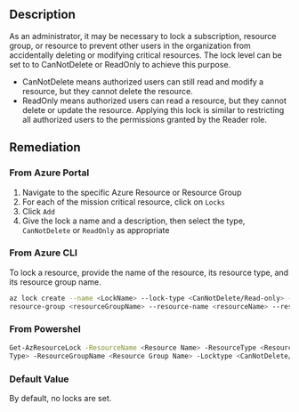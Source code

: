 ## Description

As an administrator, it may be necessary to lock a subscription, resource group, or resource to prevent other users in the organization from accidentally deleting or modifying critical resources. The lock level can be set to to CanNotDelete or ReadOnly to achieve this purpose.
  - CanNotDelete means authorized users can still read and modify a resource, but they cannot delete the resource.
  - ReadOnly means authorized users can read a resource, but they cannot delete or update the resource. Applying this lock is similar to restricting all authorized users to the permissions granted by the Reader role.

## Remediation

### From Azure Portal

1. Navigate to the specific Azure Resource or Resource Group
2. For each of the mission critical resource, click on `Locks`
3. Click `Add`
4. Give the lock a name and a description, then select the type, `CanNotDelete` or `ReadOnly` as appropriate

### From Azure CLI

To lock a resource, provide the name of the resource, its resource type, and its resource group name.

```bash
az lock create --name <LockName> --lock-type <CanNotDelete/Read-only> --
resource-group <resourceGroupName> --resource-name <resourceName> --resourcetype <resourceType>
```

### From Powershel

```bash
Get-AzResourceLock -ResourceName <Resource Name> -ResourceType <Resource
Type> -ResourceGroupName <Resource Group Name> -Locktype <CanNotDelete/Readonly>
```

### Default Value

By default, no locks are set.